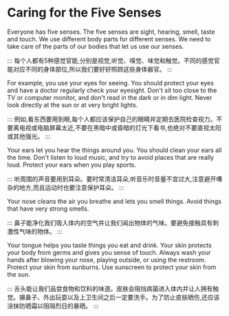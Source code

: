 #  Caring for the Five Senses

Everyone has five senses. The five senses are sight, hearing, smell,
taste and touch. We use different body parts for different senses. We
need to take care of the parts of our bodies that let us use our senses.

:::
每个人都有5种感觉官能,分别是视觉,听觉、嗅觉、味觉和触觉。不同的感觉官 能对应不同的身体部位,所以我们要好好照顾这些身体器官。
:::

For example, you use your eyes for seeing. You should protect your
eyes and have a doctor regularly check your eyesight. Don't sit too close
to the TV or computer monitor, and don't read in the dark or in dim light.
Never look directly at the sun or at very bright lights.

:::
例如,看东西要用到眼,每个人都应该保护自己的眼睛并定期去医院检查视力。不要离电视或电脑屏幕太近,不要在黑暗中或昏暗的灯光下看书,也绝对不要直视太阳或其他强光。
:::

Your ears let you hear the things around you. You should clean your
ears all the time. Don't listen to loud music, and try to avoid places that
are really loud. Protect your ears when you play sports.

:::
听周围的声音要用到耳朵。要时常清洁耳朵,听音乐时音量不宜过大,注意避开嘈杂的地方,而且运动时也要注意保护耳朵。
:::

Your nose cleans the air you breathe and lets you smell things. Avoid
things that have very strong smells.

:::
鼻子能净化我们吸入体内的空气并让我们闻出物体的气味。要避免接触具有刺激性气味的物体。
:::

Your tongue helps you taste things you eat and drink. Your skin
protects your body from germs and gives you sense of touch. Always
wash your hands after blowing your nose, playing outside, or using the
restroom. Protect your skin from sunburns. Use sunscreen to protect
your skin from the sun.

:::
舌头能让我们品尝食物和饮料的味道。皮肤会阻挡病菌进入体内并让人拥有触觉。擤鼻子、外出玩耍以及上卫生间之后一定要洗手。为了防止皮肤晒伤,还应该涂抹防晒霜以阻隔烈日的暴晒。
:::